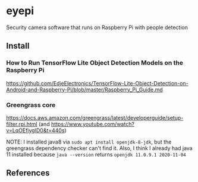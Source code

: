 # eyepi

Security camera software that runs on Raspberry Pi with people detection

## Install

### How to Run TensorFlow Lite Object Detection Models on the Raspberry Pi

https://github.com/EdjeElectronics/TensorFlow-Lite-Object-Detection-on-Android-and-Raspberry-Pi/blob/master/Raspberry_Pi_Guide.md

### Greengrass core

https://docs.aws.amazon.com/greengrass/latest/developerguide/setup-filter.rpi.html (and https://www.youtube.com/watch?v=LqOEfjygID0&t=440s)

NOTE: I installed java8 via `sudo apt install openjdk-8-jdk`, but the greengrass dependency checker can't find it.  Also, I think I already had java 11 installed because `java --version` returns `openjdk 11.0.9.1 2020-11-04`

## References


